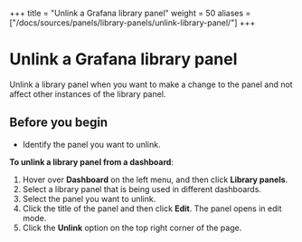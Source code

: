 +++
title = "Unlink a Grafana library panel"
weight = 50
aliases = ["/docs/sources/panels/library-panels/unlink-library-panel/"]
+++

# Unlink a Grafana library panel

Unlink a library panel when you want to make a change to the panel and not affect other instances of the library panel.

## Before you begin

- Identify the panel you want to unlink.

**To unlink a library panel from a dashboard**:

1. Hover over **Dashboard** on the left menu, and then click **Library panels**.
1. Select a library panel that is being used in different dashboards.
1. Select the panel you want to unlink.
1. Click the title of the panel and then click **Edit**. The panel opens in edit mode.
1. Click the **Unlink** option on the top right corner of the page.
